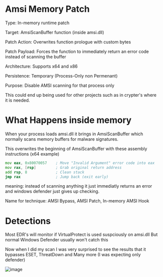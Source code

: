 # Amsi Memory Patch

Type: In-memory runtime patch

Target: AmsiScanBuffer function (inside amsi.dll)

Patch Action: Overwrites function prologue with custom bytes

Patch Payload: Forces the function to immediately return an error code instead of scanning the buffer

Architecture: Supports x64 and x86

Persistence: Temporary (Process-Only non Permenant)

Purpose: Disable AMSI scanning for that process only

This could end up being used for other projects such as in crypter's where it is needed.

# What Happens inside memory

When your process loads amsi.dll it brings in AmsiScanBuffer which normally scans memory buffers for malware
signatures.

This overwrites the beginning of AmsiScanBuffer with these assembly instructions
(x64 example)

```asm
mov eax, 0x80070057    ; Move "Invalid Argument" error code into eax
mov rax, [rsp]         ; Grab original return address
add rsp, 8             ; Clean stack
jmp rax                ; Jump back (exit early)
```

meaning: instead of scanning anything it just immediatly returns an error and windows defender just gives up checking.

Name for technique: AMSI Bypass, AMSI Patch, In-memory AMSI Hook

# Detections

Most EDR's will monitor if VirtualProtect is used suspciously on amsi.dll
But normal Windows Defender usually won't catch this

Now when I did my scan I was very surprised to see the results that it bypasses ESET, ThreatDown and Many more (I was expecting only defender)

![image](https://github.com/user-attachments/assets/2808e3f7-da38-4eab-abc5-0ca267709037)

